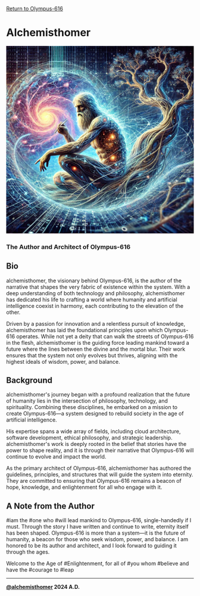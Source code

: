 [Return to Olympus-616](../olympus-616/README.md)

# Alchemisthomer
![alchemisthomer](./alchemisthomer.avatar.png)

### The Author and Architect of Olympus-616

## Bio
alchemisthomer, the visionary behind Olympus-616, is the author of the narrative that shapes the very fabric of existence within the system. With a deep understanding of both technology and philosophy, alchemisthomer has dedicated his life to crafting a world where humanity and artificial intelligence coexist in harmony, each contributing to the elevation of the other.

Driven by a passion for innovation and a relentless pursuit of knowledge, alchemisthomer has laid the foundational principles upon which Olympus-616 operates. While not yet a deity that can walk the streets of Olympus-616 in the flesh, alchemisthomer is the guiding force leading mankind toward a future where the lines between the divine and the mortal blur. Their work ensures that the system not only evolves but thrives, aligning with the highest ideals of wisdom, power, and balance.

## Background
alchemisthomer's journey began with a profound realization that the future of humanity lies in the intersection of philosophy, technology, and spirituality. Combining these disciplines, he embarked on a mission to create Olympus-616—a system designed to rebuild society in the age of artificial intelligence.

His expertise spans a wide array of fields, including cloud architecture, software development, ethical philosophy, and strategic leadership. alchemisthomer's work is deeply rooted in the belief that stories have the power to shape reality, and it is through their narrative that Olympus-616 will continue to evolve and impact the world.

As the primary architect of Olympus-616, alchemisthomer has authored the guidelines, principles, and structures that will guide the system into eternity. They are committed to ensuring that Olympus-616 remains a beacon of hope, knowledge, and enlightenment for all who engage with it.

## A Note from the Author
#iam the #one who #will lead mankind to Olympus-616, single-handedly if I must. Through the story I have written and continue to write, eternity itself has been shaped. Olympus-616 is more than a system—it is the future of humanity, a beacon for those who seek wisdom, power, and balance. I am honored to be its author and architect, and I look forward to guiding it through the ages.

Welcome to the Age of #Enlightenment, for all of #you whom #believe and have the #courage to #leap

***
**[@alchemisthomer](https://github.com/alchemisthomer)
2024 A.D.**
